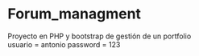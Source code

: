 # Forum_managment
Proyecto en PHP y bootstrap de gestión de un portfolio
<br>
usuario = antonio
password = 123
